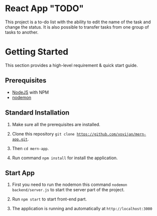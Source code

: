 # React App "TODO"

This project is a to-do list with the ability to edit the name of the task and change the status. It is also possible to transfer tasks from one group of tasks to another.

# Getting Started

This section provides a high-level requirement & quick start guide.

## Prerequisites

<ul>
    <li><a href="https://nodejs.org/en/">NodeJS</a> with NPM</li>
    <li><a href="https://nodemon.io/">nodemon</a></li>
</ul>

## Standard Installation

1. Make sure all the prerequisites are installed.

2. Clone this repository <code>git clone https://github.com/vovijan/mern-app.git</code>.

3. Then <code>cd mern-app</code>.

4. Run command <code>npm install</code> for install the application.

## Start App

1. First you need to run the nodemon this command <code>nodemon backend/server.js</code> to start the server part of the project.

2. Run <code>npm start</code> to start front-end part.

3. The application is running and automatically at <code>http://localhost:3000</code>
